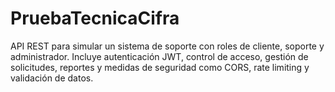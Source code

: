 # PruebaTecnicaCifra
API REST para simular un sistema de soporte con roles de cliente, soporte y administrador. Incluye autenticación JWT, control de acceso, gestión de solicitudes, reportes y medidas de seguridad como CORS, rate limiting y validación de datos.
